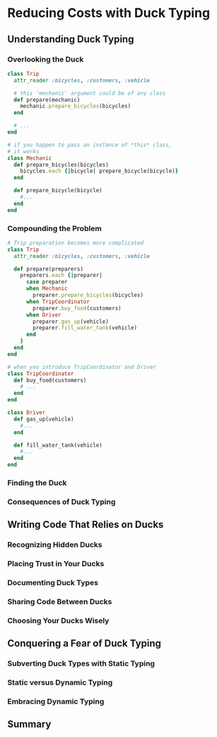 # Reducing Costs with Duck Typing


## Understanding Duck Typing


### Overlooking the Duck

```ruby
class Trip
  attr_reader :bicycles, :customers, :vehicle

  # this 'mechanic' argument could be of any class
  def prepare(mechanic)
    mechanic.prepare_bicycles(bicycles)
  end

  # ...
end

# if you happen to pass an instance of *this* class,
# it works
class Mechanic
  def prepare_bicycles(bicycles)
    bicycles.each {|bicycle| prepare_bicycle(bicycle)}
  end

  def prepare_bicycle(bicycle)
    #...
  end
end
```

### Compounding the Problem

```ruby
# Trip preparation becomes more complicated
class Trip
  attr_reader :bicycles, :customers, :vehicle

  def prepare(preparers)
    preparers.each {|preparer|
      case preparer
      when Mechanic
        preparer.prepare_bicycles(bicycles)
      when TripCoordinator
        preparer.buy_food(customers)
      when Driver
        preparer.gas_up(vehicle)
        preparer.fill_water_tank(vehicle)
      end
    }
  end
end

# when you introduce TripCoordinator and Driver
class TripCoordinator
  def buy_food(customers)
    # ...
  end
end

class Driver
  def gas_up(vehicle)
    #...
  end

  def fill_water_tank(vehicle)
    #...
  end
end
```

### Finding the Duck


### Consequences of Duck Typing


## Writing Code That Relies on Ducks


### Recognizing Hidden Ducks


### Placing Trust in Your Ducks


### Documenting Duck Types


### Sharing Code Between Ducks


### Choosing Your Ducks Wisely


## Conquering a Fear of Duck Typing


### Subverting Duck Types with Static Typing


### Static versus Dynamic Typing


### Embracing Dynamic Typing


## Summary

































